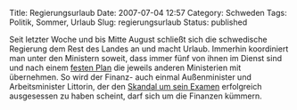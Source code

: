 Title: Regierungsurlaub
Date: 2007-07-04 12:57
Category: Schweden
Tags: Politik, Sommer, Urlaub
Slug: regierungsurlaub
Status: published

Seit letzter Woche und bis Mitte August schließt sich die schwedische
Regierung dem Rest des Landes an und macht Urlaub. Immerhin koordiniert
man unter den Ministern soweit, dass immer fünf von ihnen im Dienst sind
und nach einem [festen Plan](http://regeringen.se/sb/d/9231/a/84868) die
jeweils anderen Ministerien mit übernehmen. So wird der Finanz- auch
einmal Außenminister und Arbeitsminister Littorin, der den [Skandal um
sein Examen](http://www.fiket.de/2007/06/21/gekauftes-examen-getilgt/)
erfolgreich ausgesessen zu haben scheint, darf sich um die Finanzen
kümmern.

